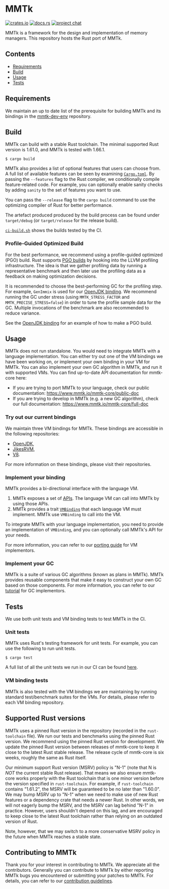 # MMTk

[![crates.io](https://img.shields.io/crates/v/mmtk.svg)](https://crates.io/crates/mmtk)
[![docs.rs](https://docs.rs/mmtk/badge.svg)](https://docs.rs/mmtk/)
[![project chat](https://img.shields.io/badge/zulip-join_chat-brightgreen.svg)](https://mmtk.zulipchat.com/)

MMTk is a framework for the design and implementation of memory managers.
This repository hosts the Rust port of MMTk.

## Contents

* [Requirements](#requirements)
* [Build](#build)
* [Usage](#Usage)
* [Tests](#tests)

## Requirements

We maintain an up to date list of the prerequisite for building MMTk and its bindings in the [mmtk-dev-env](https://github.com/mmtk/mmtk-dev-env) repository.

## Build

MMTk can build with a stable Rust toolchain. The minimal supported Rust version is 1.61.0, and MMTk is tested with 1.66.1.

```console
$ cargo build
```

MMTk also provides a list of optional features that users can choose from.
A full list of available features can be seen by examining [`Cargo.toml`](Cargo.toml).
By passing the `--features` flag to the Rust compiler,
we conditionally compile feature-related code.
For example, you can optionally enable sanity checks by adding `sanity` to the set of features
you want to use.

You can pass the `--release` flag to the `cargo build` command to use the
optimizing compiler of Rust for better performance.

The artefact produced produced by the build process can be found under
`target/debug` (or `target/release` for the release build).

[`ci-build.sh`](.github/scripts/ci-build.sh) shows the builds tested by the CI.

### Profile-Guided Optimized Build

For the best performance, we recommend using a profile-guided optimized (PGO)
build. Rust supports [PGO builds](https://doc.rust-lang.org/rustc/profile-guided-optimization.html)
by hooking into the LLVM profiling infrastructure. The idea is that we gather
profiling data by running a representative benchmark and then later use the
profiling data as a feedback on making optimization decisions.

It is recommended to choose the best-performing GC for the profiling step. For
example, `GenImmix` is used for our [OpenJDK binding](https://github.com/mmtk/mmtk-openjdk).
We recommend running the GC under stress (using `MMTK_STRESS_FACTOR` and
`MMTK_PRECISE_STRESS=false`) in order to tune the profile sample data for the
GC. Multiple invocations of the benchmark are also recommended to reduce
variance.

See the [OpenJDK binding](https://github.com/mmtk/mmtk-openjdk#build) for an
example of how to make a PGO build.

## Usage

MMTk does not run standalone. You would need to integrate MMTk with a language implementation.
You can either try out one of the VM bindings we have been working on, or implement your own binding in your VM for MMTk.
You can also implement your own GC algorithm in MMTk, and run it with supported VMs.
You can find up-to-date API documentation for mmtk-core here:
* If you are trying to port MMTk to your language, check our public documentation: https://www.mmtk.io/mmtk-core/public-doc
* If you are trying to develop in MMTk (e.g. a new GC algorithm), check our full documentation: https://www.mmtk.io/mmtk-core/full-doc

### Try out our current bindings

We maintain three VM bindings for MMTk. These bindings are accessible in the following repositories:

* [OpenJDK](https://github.com/mmtk/mmtk-openjdk),
* [JikesRVM](https://github.com/mmtk/mmtk-jikesrvm),
* [V8](https://github.com/mmtk/mmtk-v8).

For more information on these bindings, please visit their repositories.

### Implement your binding

MMTk provides a bi-directional interface with the language VM.

1. MMTk exposes a set of [APIs](src/memory_manager.rs). The language VM can call into MMTk by using those APIs.
2. MMTk provides a trait [`VMBinding`](src/vm/mod.rs) that each language VM must implement. MMTk use `VMBinding` to call into the VM.

To integrate MMTk with your language implementation, you need to provide an implementation of `VMBinding`, and
you can optionally call MMTk's API for your needs.

For more information, you can refer to our [porting guide](https://www.mmtk.io/mmtk-core/portingguide) for VM implementors.

### Implement your GC

MMTk is a suite of various GC algorithms (known as plans in MMTk). MMTk provides reusable components that make it easy
to construct your own GC based on those components. For more information, you can refer to our [tutorial](https://www.mmtk.io/mmtk-core/tutorial)
for GC implementors.

## Tests

We use both unit tests and VM binding tests to test MMTk in the CI.

### Unit tests

MMTk uses Rust's testing framework for unit tests. For example, you can use the following to run unit tests.

```console
$ cargo test
```

A full list of all the unit tests we run in our CI can be found [here](.github/scripts/ci-test.sh).

### VM binding tests

MMTk is also tested with the VM bindings we are maintaining by running standard test/benchmark suites for the VMs.
For details, please refer to each VM binding repository.

## Supported Rust versions

MMTk uses a pinned Rust version in the repository (recorded in the `rust-toolchain` file).  We run
our tests and benchmarks using the pinned Rust version. We recommend using the pinned Rust version
for development. We update the pinned Rust version between releases of mmtk-core to keep it close to
the latest Rust stable release. The release cycle of mmtk-core is six weeks, roughly the same as
Rust itself. 

Our minimum support Rust version (MSRV) policy is "N-1" (note that N is *NOT* the current stable Rust release).  That means we also ensure mmtk-core works
properly with the Rust toolchain that is one minor version before the version specified in
`rust-toolchain`.  For example, if `rust-toolchain` contains "1.61.2", the MSRV will be guaranteed
to be no later than "1.60.0".  We may bump MSRV up to "N-1" when we need to make use of new Rust
features or a dependency crate that needs a newer Rust. In other words, we will not eagerly bump the MSRV, and the MSRV can lag behind "N-1" in practice. However, users shouldn't depend on this lag, and are encouraged to keep close to the
latest Rust toolchain rather than relying on an outdated version of Rust.

Note, however, that we may switch to a more conservative MSRV policy in the future when MMTk reaches
a stable state.

## Contributing to MMTk

Thank you for your interest in contributing to MMTk. We appreciate all the contributors. Generally you can contribute to MMTk by either
reporting MMTk bugs you encountered or submitting your patches to MMTk. For details, you can refer to our [contribution guidelines](./CONTRIBUTING.md).
